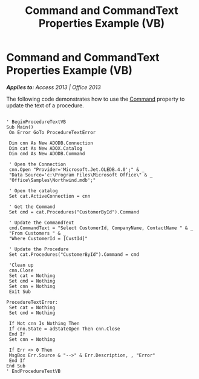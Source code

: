 ﻿---
title: Command and CommandText Properties Example (VB)
TOCTitle: Command and CommandText Properties Example (VB)
ms:assetid: 6bf35604-401b-0727-85e8-ac2ecda368df
ms:mtpsurl: https://msdn.microsoft.com/en-us/library/JJ249425(v=office.15)
ms:contentKeyID: 48545462
ms.date: 09/18/2015
mtps_version: v=office.15
---

# Command and CommandText Properties Example (VB)


_**Applies to:** Access 2013 | Office 2013_

The following code demonstrates how to use the [Command](command-property-adox.md) property to update the text of a procedure.

``` 
 
' BeginProcedureTextVB 
Sub Main() 
 On Error GoTo ProcedureTextError 
 
 Dim cnn As New ADODB.Connection 
 Dim cat As New ADOX.Catalog 
 Dim cmd As New ADODB.Command 
 
 ' Open the Connection 
 cnn.Open "Provider='Microsoft.Jet.OLEDB.4.0';" & _ 
 "Data Source='c:\Program Files\Microsoft Office\" & _ 
 "Office\Samples\Northwind.mdb';" 
 
 ' Open the catalog 
 Set cat.ActiveConnection = cnn 
 
 ' Get the Command 
 Set cmd = cat.Procedures("CustomerById").Command 
 
 ' Update the CommandText 
 cmd.CommandText = "Select CustomerId, CompanyName, ContactName " & _ 
 "From Customers " & _ 
 "Where CustomerId = [CustId]" 
 
 ' Update the Procedure 
 Set cat.Procedures("CustomerById").Command = cmd 
 
 'Clean up 
 cnn.Close 
 Set cat = Nothing 
 Set cmd = Nothing 
 Set cnn = Nothing 
 Exit Sub 
 
ProcedureTextError: 
 Set cat = Nothing 
 Set cmd = Nothing 
 
 If Not cnn Is Nothing Then 
 If cnn.State = adStateOpen Then cnn.Close 
 End If 
 Set cnn = Nothing 
 
 If Err <> 0 Then 
 MsgBox Err.Source & "-->" & Err.Description, , "Error" 
 End If 
End Sub 
' EndProcedureTextVB 
```

